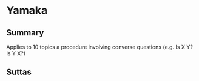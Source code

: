 # Yamaka
## Summary
Applies to 10 topics a procedure involving converse questions (e.g. Is X Y? Is Y X?)
## Suttas